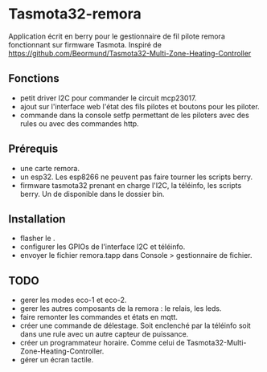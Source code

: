 # Tasmota32-remora
Application écrit en berry pour le gestionnaire de fil pilote remora fonctionnant sur firmware Tasmota.
Inspiré de https://github.com/Beormund/Tasmota32-Multi-Zone-Heating-Controller

## Fonctions
  - petit driver I2C pour commander le circuit mcp23017.
  - ajout sur l'interface web l'état des fils pilotes et boutons pour les piloter.
  - commande dans la console setfp permettant de les piloters avec des rules ou avec des commandes http.

## Prérequis
  - une carte remora.
  - un esp32. Les esp8266 ne peuvent pas faire tourner les scripts berry.
  - firmware tasmota32 prenant en charge l'I2C, la téléinfo, les scripts berry. Un de disponible dans le dossier bin.

## Installation
  - flasher le .
  - configurer les GPIOs de l'interface I2C et téléinfo.
  - envoyer le fichier remora.tapp dans Console > gestionnaire de fichier.

## TODO
  - gerer les modes eco-1 et eco-2.
  - gerer les autres composants de la remora : le relais, les leds.
  - faire remonter les commandes et états en mqtt.
  - créer une commande de délestage. Soit enclenché par la téléinfo soit dans une rule avec un autre capteur de puissance.
  - créer un programmateur horaire. Comme celui de Tasmota32-Multi-Zone-Heating-Controller.
  - gérer un écran tactile.
